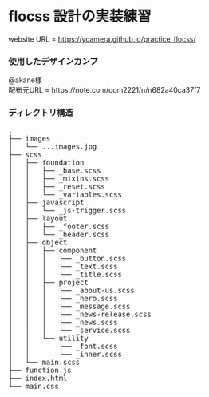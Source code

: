 # flocss 設計の実装練習

website URL = https://ycamera.github.io/practice_flocss/

<h3>使用したデザインカンプ</h3>
@akane様<br>
配布元URL = https://note.com/oom2221/n/n682a40ca37f7

<h3>ディレクトリ構造</h3>
<pre>
.
├── images
│   └── ...images.jpg
├── scss
│   ├── foundation
│   │   ├── _base.scss
│   │   ├── _mixins.scss
│   │   ├── _reset.scss
│   │   └── _variables.scss
│   ├── javascript
│   │   └── _js-trigger.scss
│   ├── layout
│   │   ├── _footer.scss
│   │   └── _header.scss
│   ├── object
│   │   ├── component
│   │   │   ├── _button.scss
│   │   │   ├── _text.scss
│   │   │   └── _title.scss
│   │   ├── project
│   │   │   ├── _about-us.scss
│   │   │   ├── _hero.scss
│   │   │   ├── _message.scss
│   │   │   ├── _news-release.scss
│   │   │   ├── _news.scss
│   │   │   └── _service.scss
│   │   └── utility
│   │       ├── _font.scss
│   │       └── _inner.scss
│   └── main.scss
├── function.js
├── index.html
└── main.css
</pre>
